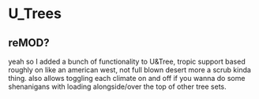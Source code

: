 # U_Trees

## reMOD?
yeah so I added a bunch of functionality to U&Tree, tropic support based roughly on like an american west, not full blown desert more a scrub kinda thing. also allows toggling each climate on and off if you wanna do some shenanigans with loading alongside/over the top of other tree sets.